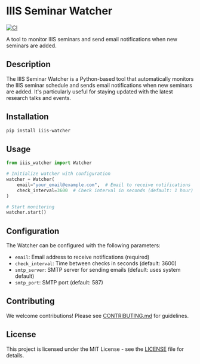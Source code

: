 # IIIS Seminar Watcher
[![CI](https://github.com/ODearEvanHansen/iiis-watcher/actions/workflows/ci.yml/badge.svg)](https://github.com/ODearEvanHansen/iiis-watcher/actions/workflows/ci.yml)

A tool to monitor IIIS seminars and send email notifications when new seminars are added.

## Description
The IIIS Seminar Watcher is a Python-based tool that automatically monitors the IIIS seminar schedule and sends email notifications when new seminars are added. It's particularly useful for staying updated with the latest research talks and events.

## Installation
```bash
pip install iiis-watcher
```

## Usage
```python
from iiis_watcher import Watcher

# Initialize watcher with configuration
watcher = Watcher(
    email="your_email@example.com",  # Email to receive notifications
    check_interval=3600  # Check interval in seconds (default: 1 hour)
)

# Start monitoring
watcher.start()
```

## Configuration
The Watcher can be configured with the following parameters:
- `email`: Email address to receive notifications (required)
- `check_interval`: Time between checks in seconds (default: 3600)
- `smtp_server`: SMTP server for sending emails (default: uses system default)
- `smtp_port`: SMTP port (default: 587)

## Contributing
We welcome contributions! Please see [CONTRIBUTING.md](CONTRIBUTING.md) for guidelines.

## License
This project is licensed under the MIT License - see the [LICENSE](LICENSE) file for details.
